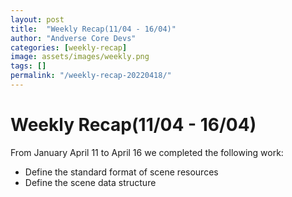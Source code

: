 ```yaml
---
layout: post
title:  "Weekly Recap(11/04 - 16/04)"
author: "Andverse Core Devs"
categories: [weekly-recap]
image: assets/images/weekly.png
tags: []
permalink: "/weekly-recap-20220418/"
---
```


# Weekly Recap(11/04 - 16/04)

From January April 11 to April 16 we completed the following work:

- Define the standard format of scene resources
- Define the scene data structure